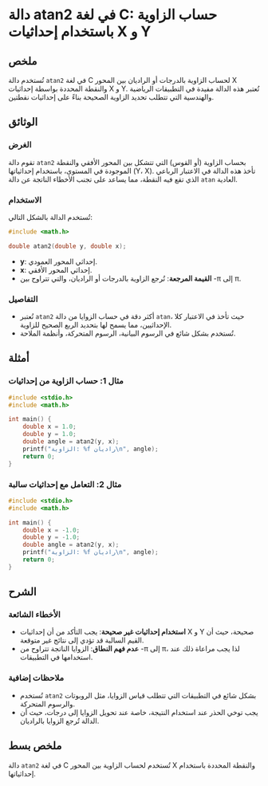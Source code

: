 <!--
Meta Description: # دالة atan2 في لغة C: حساب الزاوية باستخدام إحداثيات X و Y ## ملخص تُستخدم دالة `atan2` في لغة C لحساب الزاوية بالدرجات أو الراديان بين المحور X والن...
Meta Keywords: atan2, الزاوية, double, إحداثيات, دالة
-->

# دالة atan2 في لغة C: حساب الزاوية باستخدام إحداثيات X و Y

## ملخص
تُستخدم دالة `atan2` في لغة C لحساب الزاوية بالدرجات أو الراديان بين المحور X والنقطة المحددة بواسطة إحداثيات X و Y. تُعتبر هذه الدالة مفيدة في التطبيقات الرياضية والهندسية التي تتطلب تحديد الزاوية الصحيحة بناءً على إحداثيات نقطتين.

## الوثائق
### الغرض
تقوم دالة `atan2` بحساب الزاوية (أو القوس) التي تتشكل بين المحور الأفقي والنقطة الموجودة في المستوى، باستخدام إحداثياتها (Y، X). تأخذ هذه الدالة في الاعتبار الرباعي الذي تقع فيه النقطة، مما يساعد على تجنب الأخطاء الناتجة عن دالة `atan` العادية.

### الاستخدام
تُستخدم الدالة بالشكل التالي:
```c
#include <math.h>

double atan2(double y, double x);
```
- **y**: إحداثي المحور العمودي.
- **x**: إحداثي المحور الأفقي.
- **القيمة المرجعة**: تُرجع الزاوية بالدرجات أو الراديان، والتي تتراوح بين -π إلى π.

### التفاصيل
- تُعتبر `atan2` أكثر دقة في حساب الزوايا من دالة `atan`، حيث تأخذ في الاعتبار كلا الإحداثيين، مما يسمح لها بتحديد الربع الصحيح للزاوية.
- تُستخدم بشكل شائع في الرسوم البيانية، الرسوم المتحركة، وأنظمة الملاحة.

## أمثلة
### مثال 1: حساب الزاوية من إحداثيات
```c
#include <stdio.h>
#include <math.h>

int main() {
    double x = 1.0;
    double y = 1.0;
    double angle = atan2(y, x);
    printf("الزاوية: %f راديان\n", angle);
    return 0;
}
```

### مثال 2: التعامل مع إحداثيات سالبة
```c
#include <stdio.h>
#include <math.h>

int main() {
    double x = -1.0;
    double y = -1.0;
    double angle = atan2(y, x);
    printf("الزاوية: %f راديان\n", angle);
    return 0;
}
```

## الشرح
### الأخطاء الشائعة
- **استخدام إحداثيات غير صحيحة**: يجب التأكد من أن إحداثيات X و Y صحيحة، حيث أن القيم السالبة قد تؤدي إلى نتائج غير متوقعة.
- **عدم فهم النطاق**: الزوايا الناتجة تتراوح من -π إلى π، لذا يجب مراعاة ذلك عند استخدامها في التطبيقات.

### ملاحظات إضافية
- تُستخدم `atan2` بشكل شائع في التطبيقات التي تتطلب قياس الزوايا، مثل الروبوتات والرسوم المتحركة.
- يجب توخي الحذر عند استخدام النتيجة، خاصة عند تحويل الزوايا إلى درجات، حيث أن الدالة تُرجع الزوايا بالراديان.

## ملخص بسط
دالة `atan2` في لغة C تُستخدم لحساب الزاوية بين المحور X والنقطة المحددة باستخدام إحداثياتها.